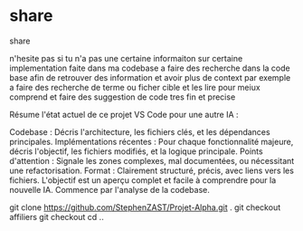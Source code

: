 # share
share

n'hesite pas si tu n'a pas une certaine informaiton sur certaine implementation faite dans ma codebase a faire des recherche dans la code base afin de retrouver des information et avoir plus de context par exemple a faire des recherche de terme ou ficher  cible et les lire pour meiux comprend et faire des suggestion de code tres fin et precise



Résume l'état actuel de ce projet VS Code pour une autre IA :

Codebase : Décris l'architecture, les fichiers clés, et les dépendances principales.
Implémentations récentes : Pour chaque fonctionnalité majeure, décris l'objectif, les fichiers modifiés, et la logique principale.
Points d'attention : Signale les zones complexes, mal documentées, ou nécessitant une refactorisation.
Format : Clairement structuré, précis, avec liens vers les fichiers.
L'objectif est un aperçu complet et facile à comprendre pour la nouvelle IA. Commence par l'analyse de la codebase.


git clone https://github.com/StephenZAST/Projet-Alpha.git .
git checkout affiliers
git checkout 
cd ..
